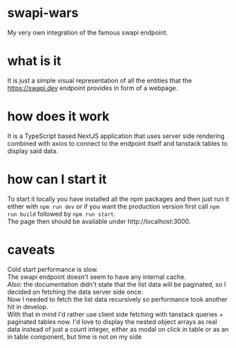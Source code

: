 # swapi-wars

My very own integration of the famous swapi endpoint.

# what is it

It is just a simple visual representation of all the entities that the https://swapi.dev endpoint provides in form of a
webpage.

# how does it work

It is a TypeScript based NextJS application that uses server side rendering combined with axios to connect to the
endpoint itself and tanstack tables to display said data.

# how can I start it

To start it locally you have installed all the npm packages and then just run it either with `npm run dev` or if you want
the production version first call `npm run build` followed by `npm run start`.  
The page then should be available under http://localhost:3000.

# caveats

Cold start performance is slow.  
The swapi endpoint doesn't seem to have any internal cache.  
*Also*: the documentation didn't state that the list data will be paginated, so I decided on fetching the data server
side once.  
Now I needed to fetch the list data recursively so performance took another hit in develop.  
With that in mind I'd rather use client side fetching with tanstack queries + paginated tables now.
I'd love to display the nested object arrays as real data instead of just a count integer, either as modal on click in
table or as an in table component, but time is not on my side
